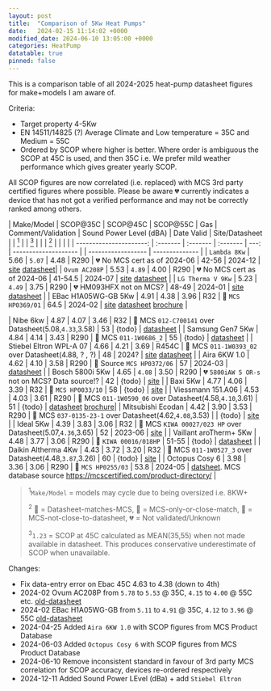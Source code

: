 ```yaml
---
layout: post
title:  "Comparison of 5Kw Heat Pumps"
date:   2024-02-15 11:14:02 +0000
modified_date: 2024-06-10 13:05:00 +0000
categories: HeatPump
datatable: true
pinned: false
---
```


This is a comparison table of all 2024-2025 heat-pump datasheet figures for make+models I am aware of.

Criteria:
- Target property 4-5Kw
- EN 14511/14825 (?) Average Climate and Low temperature = 35C and Medium = 55C
- Ordered by SCOP where higher is better. Where order is ambiguous the SCOP at 45C is used, and then 35C i.e. We prefer mild weather performance which gives greater yearly SCOP.

All SCOP figures are now correlated (i.e. replaced) with MCS 3rd party certified figures where possible. 
Please be aware :broken_heart: currently indicates a device that has not got a verified performance and may not be correctly ranked among others.

<div class="datatable-begin"></div>

| Make/Model              | SCOP@35C | SCOP@45C | SCOP@55C | Gas  | Comment/Validation                                                          | Sound Power Level (dBA)  | Date Valid         | Site/Datasheet |
| [<sup>1</sup>](#k_make) |    | [<sup>3</sup>](#k_45) |   |      | [<sup>2</sup>](#k_std)                                                      |      |                   |                |
| ----------------------: | :------- | :------- | :------- | ---: | --------------------                                                        |      | ------------------ | -------------- |
| `Lambda 8Kw`            | 5.66     | `5.07`   | 4.48     | R290 | :broken_heart: No MCS cert as of 2024-06                                    | 42-56 | 2024-12            | [site](https://lambda-wp.at/luft-waermepumpen/) [datasheet](https://lambda-wp.at/wp-content/uploads/2024/12/20241203_Technisches-Datenblatt_.pdf)|
| `Ovum AC208P`           | 5.53     | `4.89`   | 4.00     | R290 | :broken_heart: No MCS cert as of 2024-06                                    | 41-54.5  | 2024-07            | [site](https://www.ovum.at/en/produkte/luft-die-koenigsklasse/) [datasheet](https://www.ovum.at/wp-content/uploads/2024/07/ACP_Datenblatt_alle_CI2024_web_240703.pdf) |
| `LG Therma V 9Kw`       | 5.23     | `4.49`   | 3.75     | R290 | :broken_heart: HM093HFX not on MCS?                                         | 48-49 | 2024-01            | [site](https://www.lg.com/uk/business/heating/air-to-water-heat-pumps/thermav_r290/hm093hfx-ub60-phcs0-encxleu/) [datasheet](https://www.lg.com/uk/lgecs.downloadFile.ldwf?DOC_ID=20240521220550&ORIGINAL_NAME_b1_a1=Webinfo_HM093HFX+UB60_new.pdf&FILE_NAME=Webinfo_HM093HFX+UB60_new%5B20240521124251609%5D.pdf&TC=DwnCmd&GSRI_DOC=GSRI&SPEC_DOWNLOAD=Y) |
| EBac H1A05WG-GB 5Kw     | 4.91     | 4.38     | 3.96     | R32  | :gem: `MCS HP0369/01`                                                       | 64.5 | 2024-02            | [site](https://www.ebac.com/air-source-heat-pump) [datasheet](https://files.ebac.com/production/default/EBA%E2%80%A2240014_HEATPUMP-DATASHEET_QR_LR_2024-02-10-072606_tqkz.pdf?dm=1707549967) [brochure](https://files.ebac.com/production/default/EBA%E2%80%A2240014_AIR-SOURCE-HEAT-PUMP-E-BROCHURE_HOT-WATER-CYLINDER_LR.pdf?dm=1707549642&_gl=1*13a0crf*_ga*ODYzOTEyOTE1LjE3MDIzODE4NDc.*_ga_6WDFCXQC67*MTcxMDg0OTQxMC4yNC4wLjE3MTA4NDk0MTIuNTguMC4w) |

| Nibe 6kw                | 4.87     | 4.07     | 3.46     | R32  | :orange_book: MCS `012-C700141` over Datasheet(5.08,`4.33`,3.58)            | 53   | {todo}             | [datasheet](https://assetstore.nibe.se/hcms/v2.3/entity/document/874828/storage/ODc0ODI4LzAvbWFzdGVy) |
| Samsung Gen7 5Kw        | 4.84     | 4.14     | 3.43     | R290 | :gem: MCS `011-1W0686_2`                                                    | 55   | {todo}             | [datasheet](https://midsummerwholesale.co.uk/pdfs/samsung-gen-7-r290-datasheet.pdf) |
| Stiebel Eltron WPL-A 07 | 4.66     | 4.21     | 3.69     | R454C | :orange_book: MCS `011-1W0393_02` over Datasheet(4.88, ? , ?)              | 48   | 2024?              | [site](https://www.stiebel-eltron.co.uk/en/products-solutions/renewables/heat_pump/air_water_heat_pumps/wpl-a-05-07-hk-premium/wpl-a-07-hk-230-premium.html) [datasheet](https://www.stiebel-eltron.co.uk/en/products-solutions/renewables/heat_pump/air_water_heat_pumps/wpl-a-05-07-hk-premium/wpl-a-07-hk-230-premium/technical-data.product.pdf) |
| Aira 6KW 1.0            | 4.62     | 4.10     | 3.58     | R290 | :green_book: Source `MCS HP0372/06`                                         | 57   | 2024-03            | [datasheet](https://cms-assets.prod.airahome.com/Installation_Manual_Aira_Outdoor_Unit_Rev1_1_UK_0dbf6a3a3c.pdf) |
| Bosch 5800i 5Kw         | 4.65     | `4.08`   | 3.50     | R290 | :broken_heart: `5800iAW 5 OR-s` not on MCS? Data source!?                   | 42   | {todo}             | [site](https://www.worcester-bosch.co.uk/products/heat-pumps/directory/compress-5800i-aw)  |
| Baxi  5Kw               | 4.77     | 4.06     | 3.39     | R32  | :gem: `MCS HP0033/10`                                                       | 58   | {todo}             | [site](https://www.baxi.co.uk/new-build/products/air-source-heat-pumps/baxi-assure-hp50-ashp) |
| Viessmann 151.A06       | 4.53     | 4.03     | 3.61     | R290 | :green_book: MCS `011-1W0590_06` over Datasheet(4.58,`4.10`,3.61)           | 51   | {todo}             | [datasheet](https://viessmanndirect.co.uk/files//7a81a248-e65a-4fcf-8735-e4a33fa33fe4/Energy%20Consumption%20Datasheet.pdf) [brochure](https://www.viessmann.co.uk/content/dam/public-brands/gb/products/heat-pump/vitocal-151-a/Vitocal%20150-A_151-A%20brochure.pdf/_jcr_content/renditions/original./Vitocal%20150-A_151-A%20brochure.pdf)|
| Mitsubishi Ecodan       | 4.42     | 3.90     | 3.53     | R290 | :orange_book: MCS `037-0135-23-1` over Datasheet(4.62,`4.08`,3.53)          |      | {todo}             | [site](https://library.mitsubishielectric.co.uk/pdf/book/EcodanR290Outdoor1#page-1) |
| Ideal 5Kw               | 4.39     | 3.83     | 3.06     | R32  | :orange_book: MCS `KIWA 00027/023 HP` over Datasheet(5.07,`4.36`,3.65)      | 52   | 2023-06            | [site](https://idealtouch.co.uk.idealboilers.com/products/logic-air-heat-pump-3) |
| Vaillant aroTherm+ 5Kw  | 4.48     | 3.77     | 3.06     | R290 | :gem: `KIWA 00016/018HP`                                                    | 51-55 | {todo}             | [datasheet](https://professional.vaillant.co.uk/downloads/aproducts/renewables-1/arotherm-plus/arotherm-plus-spec-sheet-1892564.pdf) |
| Daikin Altherma 4Kw     | 4.43     | 3.72     | 3.20     | R32  | :green_book: MCS `011-1W0527_3` over Datasheet(4.48,`3.87`,3.26)            | 60   | {todo}             | [site](https://www.daikin.co.uk/en_gb/products/product.table.html/EDLA04-08E3V3.html) |
| Octopus Cosy 6          | 3.98     | 3.36     | 3.06     | R290 | :green_book: `MCS HP0255/03`                                                | 53.8 | 2024-05            | [datsheet](https://26119526.fs1.hubspotusercontent-eu1.net/hubfs/26119526/Cosy%206-overview-vol%201.pdf). MCS database source https://mcscertified.com/product-directory/ |


><sup id="k_make">1</sup>`Make/Model` = models may cycle due to being oversized i.e. 8KW+
>
><sup id="k_std">2</sup> :gem: = Datasheet-matches-MCS, :green_book: = MCS-only-or-close-match, :orange_book: = MCS-not-close-to-datasheet, :broken_heart: = Not validated/Unknown
>
><sup id="k_45">3</sup>```1.23``` = SCOP at 45C calculated as MEAN(35,55) when not made available in datasheet.
>      This produces conservative underestimate of SCOP when unavailable.

<div class="datatable-end"></div>

Changes:
- Fix data-entry error on Ebac 45C 4.63 to 4.38 (down to 4th)
- 2024-02 Ovum AC208P from `5.78` to `5.53` @ 35C, `4.15` to `4.00` @ 55C etc. [old-datasheet](https://www.ovum.at/wp-content/uploads/2023/10/ACP_Datenblatt_alle_Web_230928.pdf)
- 2024-02 EBac H1A05WG-GB from `5.11` to `4.91` @ 35C, `4.12` to `3.96` @ 55C  [old-datasheet](https://ebac-serverless.files.svdcdn.com/production/default/EBA%E2%80%A2230341_AIR-SOURCE-HEAT-PUMP-E-BROCHURE_HOT-WATER-CYLINDER.pdf?dm=1695277753) 
- 2024-04-25 Added `Aira 6KW 1.0` with SCOP figures from MCS Product Database
- 2024-06-03 Added `Octopus Cosy 6` with SCOP figures from MCS Product Database
- 2024-06-10 Remove inconsistent standard in favour of 3rd party MCS correlation for SCOP accuracy, devices re-ordered respectively
- 2024-12-11 Added Sound Power LEvel (dBa) + add `Stiebel Eltron`
